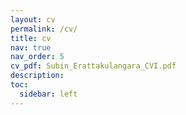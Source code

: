```yaml
---
layout: cv
permalink: /cv/
title: cv
nav: true
nav_order: 5
cv_pdf: Subin_Erattakulangara_CVI.pdf
description: 
toc:
  sidebar: left
---
```

